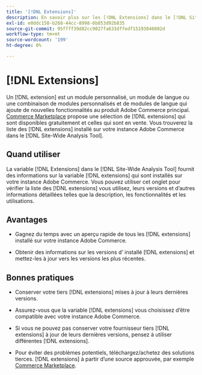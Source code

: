 ```yaml
---
title: '[!DNL Extensions]'
description: En savoir plus sur les [!DNL Extensions] dans le [!DNL Site-Wide Analysis Tool], quand l’utiliser, ses avantages et ses bonnes pratiques.
exl-id: e0ddc158-b268-44cc-8998-6b853d92b835
source-git-commit: 95ffff39d82cc9027fa633dffedf15193040802d
workflow-type: tm+mt
source-wordcount: '199'
ht-degree: 0%

---
```


# [!DNL Extensions]

Un [!DNL extension] est un module personnalisé, un module de langue ou une combinaison de modules personnalisés et de modules de langue qui ajoute de nouvelles fonctionnalités au produit Adobe Commerce principal. [Commerce Marketplace](https://marketplace.magento.com/extensions.html) propose une sélection de [!DNL extensions] qui sont disponibles gratuitement et celles qui sont en vente. Vous trouverez la liste des [!DNL extensions] installé sur votre instance Adobe Commerce dans le [!DNL Site-Wide Analysis Tool].

## Quand utiliser

La variable [!DNL Extensions] dans le [!DNL Site-Wide Analysis Tool] fournit des informations sur la variable [!DNL extensions] qui sont installés sur votre instance Adobe Commerce. Vous pouvez utiliser cet onglet pour vérifier la liste des [!DNL extensions] vous utilisez, leurs versions et d’autres informations détaillées telles que la description, les fonctionnalités et les utilisations.

## Avantages

* Gagnez du temps avec un aperçu rapide de tous les [!DNL extensions] installé sur votre instance Adobe Commerce.

* Obtenir des informations sur les versions d’ installé [!DNL extensions] et mettez-les à jour vers les versions les plus récentes.

## Bonnes pratiques

* Conserver votre tiers [!DNL extensions] mises à jour à leurs dernières versions.

* Assurez-vous que la variable [!DNL extensions] vous choisissez d’être compatible avec votre instance Adobe Commerce.

* Si vous ne pouvez pas conserver votre fournisseur tiers [!DNL extensions] à jour de leurs dernières versions, pensez à utiliser différentes [!DNL extensions].

* Pour éviter des problèmes potentiels, téléchargez/achetez des solutions tierces. [!DNL extensions] à partir d’une source approuvée, par exemple [Commerce Marketplace](https://marketplace.magento.com/extensions.html).
